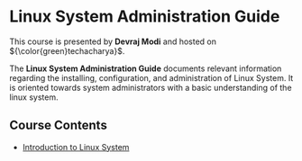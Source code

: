 # Linux System Administration Guide
This course is presented by **Devraj Modi** and hosted on ${\color{green}techacharya}$.

The **Linux System Administration Guide** documents relevant information regarding the installing, configuration, and administration of Linux System. It is oriented towards system administrators with a basic understanding of the linux system.

## Course Contents

  - [Introduction to Linux System](linux/introduction/introduction.md)

